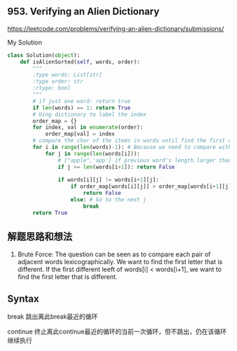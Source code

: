 ## 953. Verifying an Alien Dictionary

https://leetcode.com/problems/verifying-an-alien-dictionary/submissions/

My Solution

```python
class Solution(object):
    def isAlienSorted(self, words, order):
        """
        :type words: List[str]
        :type order: str
        :rtype: bool
        """
        # if just one word: return true
        if len(words) == 1: return True
        # Uing dictionary to label the index
        order_map = {}
        for index, val in enumerate(order):
            order_map[val] = index
        # compare the char of the items in words until find the first different char if true, go to next words.  
        for i in range(len(words)-1): # Because we need to compare with words[i+1]
            for j in range(len(words[i])):
                # ["apple",'app'] if previous word's length larger than latter one, false
                if j >= len(words[i+1]): return False 
                
                if words[i][j] != words[i+1][j]:
                    if order_map[words[i][j]] > order_map[words[i+1][j]]:
                        return False
                    else: # Go to the next j
                        break
        return True

```

## 解题思路和想法
1. Brute Force: The question can be seen as to compare each pair of adjacent words lexicographically. We want to find the first letter that is different. If the first
different leeft of words[i] < words[i+1], we want to find the first letter that is different. 


## Syntax
break 跳出离此break最近的循环

continue 终止离此continue最近的循环的当前一次循环，但不跳出，仍在该循环继续执行

